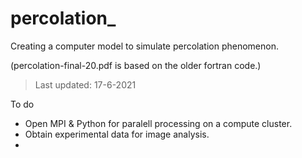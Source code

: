 # percolation_
Creating a computer model to simulate percolation phenomenon.






(percolation-final-20.pdf is based on the older fortran code.)

>Last updated: 17-6-2021

To do
* Open MPI & Python for paralell processing on a compute cluster.
* Obtain experimental data for image analysis.
*
